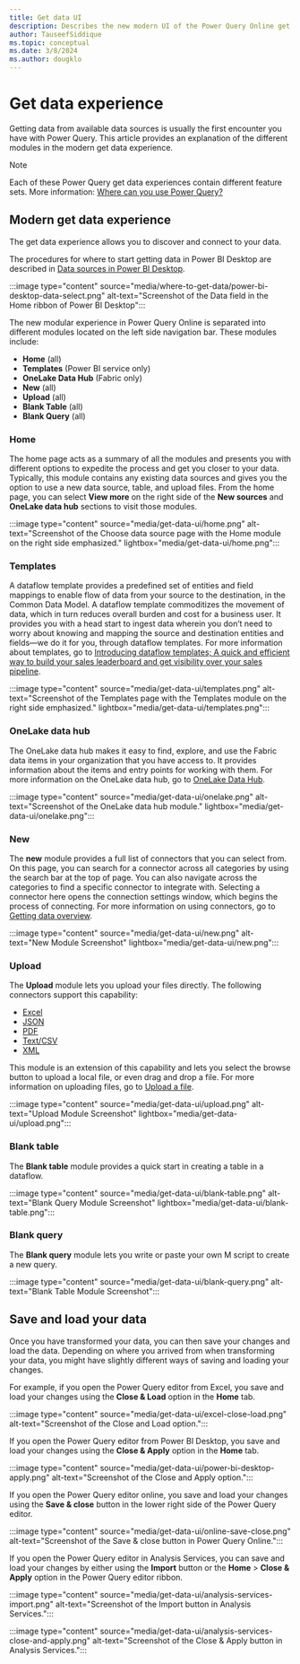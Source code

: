 ```yaml
---
title: Get data UI
description: Describes the new modern UI of the Power Query Online get data experience.
author: TauseefSiddique
ms.topic: conceptual
ms.date: 3/8/2024
ms.author: dougklo
---
```


# Get data experience

Getting data from available data sources is usually the first encounter you have with Power Query. This article provides an explanation of the different modules in the modern get data experience.

> [!NOTE]
> Each of these Power Query get data experiences contain different feature sets. More information: [Where can you use Power Query?](power-query-what-is-power-query.md#where-can-you-use-power-query)

## Modern get data experience

The get data experience allows you to discover and connect to your data.

The procedures for where to start getting data in Power BI Desktop are described in [Data sources in Power BI Desktop](/power-bi/connect-data/desktop-data-sources).

:::image type="content" source="media/where-to-get-data/power-bi-desktop-data-select.png" alt-text="Screenshot of the Data field in the Home ribbon of Power BI Desktop":::

The new modular experience in Power Query Online is separated into different modules located on the left side navigation bar. These modules include:

* **Home** (all)
* **Templates** (Power BI service only)
* **OneLake Data Hub** (Fabric only)
* **New** (all)
* **Upload** (all)
* **Blank Table** (all)
* **Blank Query** (all)

### Home

The home page acts as a summary of all the modules and presents you with different options to expedite the process and get you closer to your data. Typically, this module contains any existing data sources and gives you the option to use a new data source, table, and upload files. From the home page, you can select **View more** on the right side of the **New sources** and **OneLake data hub** sections to visit those modules.

:::image type="content" source="media/get-data-ui/home.png" alt-text="Screenshot of the Choose data source page with the Home module on the right side emphasized." lightbox="media/get-data-ui/home.png":::

### Templates

A dataflow template provides a predefined set of entities and field mappings to enable flow of data from your source to the destination, in the Common Data Model. A dataflow template commoditizes the movement of data, which in turn reduces overall burden and cost for a business user. It provides you with a head start to ingest data wherein you don’t need to worry about knowing and mapping the source and destination entities and fields&mdash;we do it for you, through dataflow templates. For more information about templates, go to [Introducing dataflow templates; A quick and efficient way to build your sales leaderboard and get visibility over your sales pipeline](https://powerbi.microsoft.com/blog/introducing-dataflow-templates-a-quick-and-efficient-way-to-build-your-sales-leaderboard-and-get-visibility-over-your-sales-pipeline).

:::image type="content" source="media/get-data-ui/templates.png" alt-text="Screenshot of the Templates page with the Templates module on the right side emphasized." lightbox="media/get-data-ui/templates.png":::

### OneLake data hub

The OneLake data hub makes it easy to find, explore, and use the Fabric data items in your organization that you have access to. It provides information about the items and entry points for working with them. For more information on the OneLake data hub, go to [OneLake Data Hub](/fabric/get-started/onelake-data-hub).

:::image type="content" source="media/get-data-ui/onelake.png" alt-text="Screenshot of the OneLake data hub module." lightbox="media/get-data-ui/onelake.png":::

### New

The **new** module provides a full list of connectors that you can select from. On this page, you can search for a connector across all categories by using the search bar at the top of page. You can also navigate across the categories to find a specific connector to integrate with. Selecting a connector here opens the connection settings window, which begins the process of connecting. For more information on using connectors, go to [Getting data overview](get-data-experience.md).

:::image type="content" source="media/get-data-ui/new.png" alt-text="New Module Screenshot" lightbox="media/get-data-ui/new.png":::

### Upload

The **Upload** module lets you upload your files directly. The following connectors support this capability:  

* [Excel](connectors/excel.md)
* [JSON](connectors/json.md)
* [PDF](connectors/pdf.md)
* [Text/CSV](connectors/text-csv.md)
* [XML](connectors/xml.md)

This module is an extension of this capability and lets you select the browse button to upload a local file, or even drag and drop a file. For more information on uploading files, go to [Upload a file](upload-file.md).

:::image type="content" source="media/get-data-ui/upload.png" alt-text="Upload Module Screenshot" lightbox="media/get-data-ui/upload.png":::

### Blank table

The **Blank table** module provides a quick start in creating a table in a dataflow.

:::image type="content" source="media/get-data-ui/blank-table.png" alt-text="Blank Query Module Screenshot" lightbox="media/get-data-ui/blank-table.png":::

### Blank query

The **Blank query** module lets you write or paste your own M script to create a new query.

:::image type="content" source="media/get-data-ui/blank-query.png" alt-text="Blank Table Module Screenshot":::

## Save and load your data

Once you have transformed your data, you can then save your changes and load the data. Depending on where you arrived from when transforming your data, you might have slightly different ways of saving and loading your changes.

For example, if you open the Power Query editor from Excel, you save and load your changes using the **Close & Load** option in the **Home** tab.

:::image type="content" source="media/get-data-ui/excel-close-load.png" alt-text="Screenshot of the Close and Load option.":::

If you open the Power Query editor from Power BI Desktop, you save and load your changes using the **Close & Apply** option in the **Home** tab.

:::image type="content" source="media/get-data-ui/power-bi-desktop-apply.png" alt-text="Screenshot of the Close and Apply option.":::

If you open the Power Query editor online, you save and load your changes using the **Save & close** button in the lower right side of the Power Query editor.

:::image type="content" source="media/get-data-ui/online-save-close.png" alt-text="Screenshot of the Save & close button in Power Query Online.":::

If you open the Power Query editor in Analysis Services, you can save and load your changes by either using the **Import** button or the **Home** > **Close & Apply** option in the Power Query editor ribbon.

:::image type="content" source="media/get-data-ui/analysis-services-import.png" alt-text="Screenshot of the Import button in Analysis Services.":::

:::image type="content" source="media/get-data-ui/analysis-services-close-and-apply.png" alt-text="Screenshot of the Close & Apply button in Analysis Services.":::
